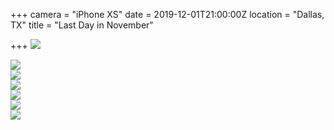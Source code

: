 +++
camera = "iPhone XS"
date = 2019-12-01T21:00:00Z
location = "Dallas, TX"
title = "Last Day in November"

+++
![](https://res.cloudinary.com/tobyblog/image/upload/v1575234725/img/4A0FCF8F-BDD1-4BDE-98CA-101C3247DE2B_kh9ew2.jpg)  
<!--more-->

![](https://res.cloudinary.com/tobyblog/image/upload/v1575234764/img/7E470981-A899-48AA-A79C-D68EEB4F7617_x85uor.jpg)  
![](https://res.cloudinary.com/tobyblog/image/upload/v1575234792/img/26287612-FFE3-4B95-B029-DA55D1A69117_wsddrf.jpg)  
![](https://res.cloudinary.com/tobyblog/image/upload/v1575234812/img/CC073CB7-C2D7-4D04-9867-C049E3297B94_hshyse.jpg)  
![](https://res.cloudinary.com/tobyblog/image/upload/v1575234845/img/350437D0-BD5A-4EE3-922C-37A03A763467_bq2rsa.jpg)  
![](https://res.cloudinary.com/tobyblog/image/upload/v1575234904/img/584882E5-9E96-44B4-8699-B9AF21CDF70D_mnzvxh.jpg)  
![](https://res.cloudinary.com/tobyblog/image/upload/v1575234926/img/E06AFD56-90ED-4394-A7EE-58EFD2543B3F_xpmdap.jpg)